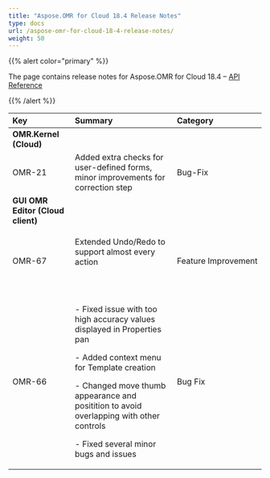 ```yaml
---
title: "Aspose.OMR for Cloud 18.4 Release Notes"
type: docs
url: /aspose-omr-for-cloud-18-4-release-notes/
weight: 50
---
```


{{% alert color="primary" %}} 

The page contains release notes for Aspose.OMR for Cloud 18.4 – [API Reference](https://apireference.aspose.cloud/omr/)

{{% /alert %}} 

|**Key**|**Summary**|**Category**|
| :- | :- | :- |
|**OMR.Kernel (Cloud)**|||
|OMR-21|Added extra checks for user-defined forms, minor improvements for correction step|Bug-Fix|
|**GUI OMR Editor (Cloud client)**|||
|OMR-67|<p>Extended Undo/Redo to support almost every action</p><p> </p>|Feature Improvement|
|OMR-66|<p>- Fixed issue with too high accuracy values displayed in Properties pan</p><p>- Added context menu for Template creation</p><p>- Changed move thumb appearance and positition to avoid overlapping with other controls</p><p>- Fixed several minor bugs and issues</p>|Bug Fix|

